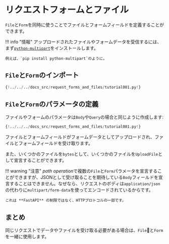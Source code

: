 # リクエストフォームとファイル

`File`と`Form`を同時に使うことでファイルとフォームフィールドを定義することができます。

!!! info "情報"
    アップロードされたファイルやフォームデータを受信するには、まず<a href="https://andrew-d.github.io/python-multipart/" class="external-link" target="_blank">`python-multipart`</a>をインストールします。

    例えば、`pip install python-multipart`のように。

## `File`と`Form`のインポート

```Python hl_lines="1"
{!../../../docs_src/request_forms_and_files/tutorial001.py!}
```

## `File`と`Form`のパラメータの定義

ファイルやフォームのパラメータは`Body`や`Query`の場合と同じように作成します:

```Python hl_lines="8"
{!../../../docs_src/request_forms_and_files/tutorial001.py!}
```

ファイルとフォームフィールドがフォームデータとしてアップロードされ、ファイルとフォームフィールドを受け取ります。

また、いくつかのファイルを`bytes`として、いくつかのファイルを`UploadFile`として宣言することができます。

!!! warning "注意"
    *path operation*で複数の`File`と`Form`パラメータを宣言することができますが、JSONとして受け取ることを期待している`Body`フィールドを宣言することはできません。なぜなら、リクエストのボディは`application/json`の代わりに`multipart/form-data`を使ってエンコードされているからです。

    これは **FastAPI** の制限ではなく、HTTPプロトコルの一部です。

## まとめ

同じリクエストでデータやファイルを受け取る必要がある場合は、`File`と`Form`を一緒に使用します。

